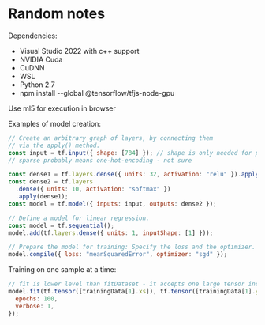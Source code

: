 # Random notes

Dependencies:

- Visual Studio 2022 with c++ support
- NVIDIA Cuda
- CuDNN
- WSL
- Python 2.7
- npm install --global @tensorflow/tfjs-node-gpu

Use ml5 for execution in browser

Examples of model creation:

```javascript
// Create an arbitrary graph of layers, by connecting them
// via the apply() method.
const input = tf.input({ shape: [784] }); // shape is only needed for printing things out
// sparse probably means one-hot-encoding - not sure

const dense1 = tf.layers.dense({ units: 32, activation: "relu" }).apply(input);
const dense2 = tf.layers
  .dense({ units: 10, activation: "softmax" })
  .apply(dense1);
const model = tf.model({ inputs: input, outputs: dense2 });
```

```javascript
// Define a model for linear regression.
const model = tf.sequential();
model.add(tf.layers.dense({ units: 1, inputShape: [1] }));

// Prepare the model for training: Specify the loss and the optimizer.
model.compile({ loss: "meanSquaredError", optimizer: "sgd" });
```

Training on one sample at a time:

```javascript
// fit is lower level than fitDataset - it accepts one large tensor instead of Dataset object
model.fit(tf.tensor([trainingData[1].xs]), tf.tensor([trainingData[1].ys]), {
  epochs: 100,
  verbose: 1,
});
```
